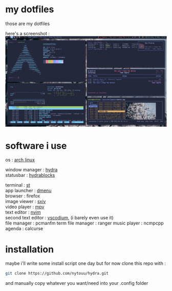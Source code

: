 # my dotfiles

those are my dotfiles

here's a screenshot :\
![screenshot](https://raw.githubusercontent.com/nytouu/hydra/master/screenshot.png)

# software i use

os : [arch linux](https://archlinux.org/)

window manager : [hydra](https://github.com/nytouu/hydra)\
statusbar : [hydrablocks](https://github.com/nytouu/hydrablocks)

terminal : [st](https://github.com/nytouu/st)\
app launcher : [dmenu](https://github.com/nytouu/dmenu)\
browser : firefox\
image viewer : [sxiv](https://github.com/muennich/sxiv)\
video player : [mpv](https://github.com/mpv-player/mpv)\
text editor : [nvim](https://github.com/nytouu/dots/tree/master/config/nvim)\
second text editor : [vscodium](https://github.com/VSCodium/vscodium), (i barely even use it)\
file manager : pcmanfm
term file manager : ranger
music player : ncmpcpp
agenda : calcurse

# installation

maybe i'll write some install script one day but for now clone this repo with :
```sh
git clone https://github.com/nytouu/hydra.git
```
and manually copy whatever you want/need into your .config folder
